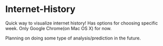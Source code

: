 # Internet-History

Quick way to visualize internet history! Has options for choosing specific week. Only Google Chrome(on Mac OS X) for now. 

Planning on doing some type of analysis/prediction in the future.

